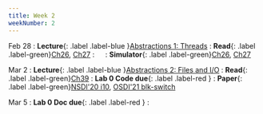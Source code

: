 ```yaml
---
title: Week 2
weekNumber: 2
---
```


Feb 28
: **Lecture**{: .label .label-blue }[Abstractions 1: Threads](/sp23/assets/slides/lec03_abstraction1.pdf)
    : **Read**{: .label .label-green}[Ch26](http://pages.cs.wisc.edu/~remzi/OSTEP/threads-intro.pdf), [Ch27](http://pages.cs.wisc.edu/~remzi/OSTEP/threads-api.pdf)
: &emsp;
    : **Simulator**{: .label .label-green}[Ch26](http://pages.cs.wisc.edu/~remzi/OSTEP/Homework/HW-ThreadsIntro.tgz), [Ch27](http://pages.cs.wisc.edu/~remzi/OSTEP/Homework/HW-Threads-RealAPI.tgz)

Mar 2
: **Lecture**{: .label .label-blue }[Abstractions 2: Files and I/O](/sp23/assets/slides/lec04_abstraction2.pdf)
    : **Read**{: .label .label-green}[Ch39](https://pages.cs.wisc.edu/~remzi/OSTEP/file-intro.pdf)
: **Lab 0 Code due**{: .label .label-red }
    : **Paper**{: .label .label-green}[NSDI'20 i10](https://www.usenix.org/conference/nsdi20/presentation/hwang), [OSDI'21 blk-switch](https://www.usenix.org/conference/osdi21/presentation/hwang)

Mar 5
: **Lab 0 Doc due**{: .label .label-red }
    : &emsp;

